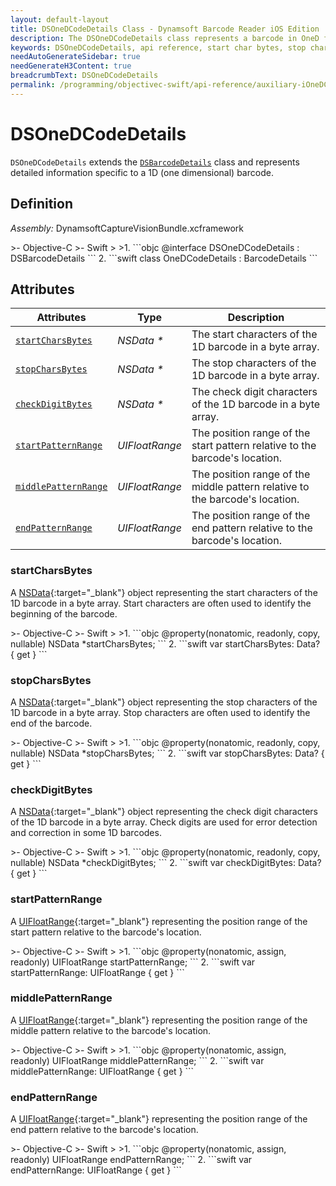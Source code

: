 ```yaml
---
layout: default-layout
title: DSOneDCodeDetails Class - Dynamsoft Barcode Reader iOS Edition
description: The DSOneDCodeDetails class represents a barcode in OneD format. It inherits from the DSBarcodeDetails class and contains information about the start & stop char bytes, check digit bytes, and pattern ranges of the barcode.
keywords: DSOneDCodeDetails, api reference, start char bytes, stop char bytes, pattern range, check digit
needAutoGenerateSidebar: true
needGenerateH3Content: true
breadcrumbText: DSOneDCodeDetails
permalink: /programming/objectivec-swift/api-reference/auxiliary-iOneDCodeDetails.html
---
```


# DSOneDCodeDetails

`DSOneDCodeDetails` extends the [`DSBarcodeDetails`](barcode-details.md) class and represents detailed information specific to a 1D (one dimensional) barcode.

## Definition

*Assembly:* DynamsoftCaptureVisionBundle.xcframework

<div class="sample-code-prefix"></div>
>- Objective-C
>- Swift
>
>1. 
```objc
@interface DSOneDCodeDetails : DSBarcodeDetails
```
2. 
```swift
class OneDCodeDetails : BarcodeDetails
```

## Attributes

| Attributes | Type | Description |
| ---------- | ---- | ----------- |
| [`startCharsBytes`](#startcharsbytes) | *NSData \** | The start characters of the 1D barcode in a byte array. |
| [`stopCharsBytes`](#stopcharsbytes) | *NSData \** | The stop characters of the 1D barcode in a byte array. |
| [`checkDigitBytes`](#checkdigitbytes) | *NSData \** | The check digit characters of the 1D barcode in a byte array. |
| [`startPatternRange`](#startpatternrange) | *UIFloatRange* | The position range of the start pattern relative to the barcode's location. |
| [`middlePatternRange`](#middlepatternrange) | *UIFloatRange* | The position range of the middle pattern relative to the barcode's location. |
| [`endPatternRange`](#endpatternrange) | *UIFloatRange* | The position range of the end pattern relative to the barcode's location. |

### startCharsBytes

A [NSData](https://developer.apple.com/documentation/foundation/nsdata){:target="_blank"} object representing the start characters of the 1D barcode in a byte array. Start characters are often used to identify the beginning of the barcode.

<div class="sample-code-prefix"></div>
>- Objective-C
>- Swift
>
>1. 
```objc
@property(nonatomic, readonly, copy, nullable) NSData *startCharsBytes;
```
2. 
```swift
var startCharsBytes: Data? { get }
```

### stopCharsBytes


A [NSData](https://developer.apple.com/documentation/foundation/nsdata){:target="_blank"} object representing the stop characters of the 1D barcode in a byte array. Stop characters are often used to identify the end of the barcode.

<div class="sample-code-prefix"></div>
>- Objective-C
>- Swift
>
>1. 
```objc
@property(nonatomic, readonly, copy, nullable) NSData *stopCharsBytes;
```
2. 
```swift
var stopCharsBytes: Data? { get }
```

### checkDigitBytes

A [NSData](https://developer.apple.com/documentation/foundation/nsdata){:target="_blank"} object representing the check digit characters of the 1D barcode in a byte array. Check digits are used for error detection and correction in some 1D barcodes.

<div class="sample-code-prefix"></div>
>- Objective-C
>- Swift
>
>1. 
```objc
@property(nonatomic, readonly, copy, nullable) NSData *checkDigitBytes;
```
2. 
```swift
var checkDigitBytes: Data? { get }
```

### startPatternRange

A [UIFloatRange](https://developer.apple.com/documentation/uikit/uifloatrange){:target="_blank"} representing the position range of the start pattern relative to the barcode's location.

<div class="sample-code-prefix"></div>
>- Objective-C
>- Swift
>
>1. 
```objc
@property(nonatomic, assign, readonly) UIFloatRange startPatternRange;
```
2. 
```swift
var startPatternRange: UIFloatRange { get }
```

### middlePatternRange

A [UIFloatRange](https://developer.apple.com/documentation/uikit/uifloatrange){:target="_blank"} representing the position range of the middle pattern relative to the barcode's location.

<div class="sample-code-prefix"></div>
>- Objective-C
>- Swift
>
>1. 
```objc
@property(nonatomic, assign, readonly) UIFloatRange middlePatternRange;
```
2. 
```swift
var middlePatternRange: UIFloatRange { get }
```

### endPatternRange

A [UIFloatRange](https://developer.apple.com/documentation/uikit/uifloatrange){:target="_blank"} representing the position range of the end pattern relative to the barcode's location.

<div class="sample-code-prefix"></div>
>- Objective-C
>- Swift
>
>1. 
```objc
@property(nonatomic, assign, readonly) UIFloatRange endPatternRange;
```
2. 
```swift
var endPatternRange: UIFloatRange { get }
```
